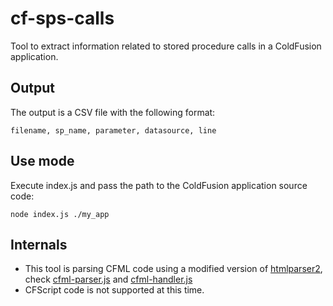# cf-sps-calls
Tool to extract information related to stored procedure calls in a ColdFusion application.

## Output
The output is a CSV  file with the following format:
```
filename, sp_name, parameter, datasource, line
```
## Use mode
Execute index.js and pass the path to the ColdFusion application source code:
```
node index.js ./my_app
```
## Internals
* This tool is parsing CFML code using a modified version of [htmlparser2][1], check [cfml-parser.js][2] and [cfml-handler.js][3]
* CFScript code is not supported at this time.

<!-- links -->
[1]: https://www.npmjs.com/package/htmlparser2
[2]: https://github.com/ORC-RIS/cf-sps-calls/blob/master/lib/cfml-parser/cfml-parser.js
[3]: https://github.com/ORC-RIS/cf-sps-calls/blob/master/lib/cfml-parser/cfml-handler.js
